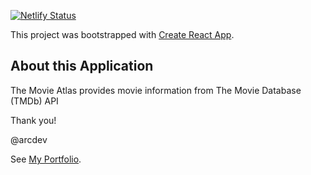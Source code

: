 [![Netlify Status](https://api.netlify.com/api/v1/badges/76144bbb-e44d-4b00-89e9-6bb5622debf8/deploy-status)](https://app.netlify.com/sites/movieatlas/deploys)

This project was bootstrapped with [Create React App](https://github.com/facebook/create-react-app).

## About this Application

The Movie Atlas provides movie information from The Movie Database (TMDb) API

Thank you!

@arcdev

See [My Portfolio](https://arcdev.me).

